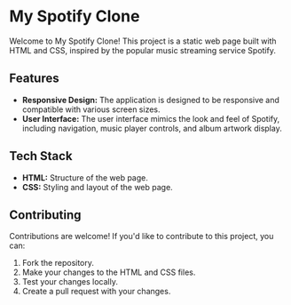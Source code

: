 # My Spotify Clone

Welcome to My Spotify Clone! This project is a static web page built with HTML and CSS, inspired by the popular music streaming service Spotify.

## Features

- **Responsive Design:** The application is designed to be responsive and compatible with various screen sizes.
- **User Interface:** The user interface mimics the look and feel of Spotify, including navigation, music player controls, and album artwork display.

## Tech Stack

- **HTML:** Structure of the web page.
- **CSS:** Styling and layout of the web page.

## Contributing

Contributions are welcome! If you'd like to contribute to this project, you can:

1. Fork the repository.
2. Make your changes to the HTML and CSS files.
3. Test your changes locally.
4. Create a pull request with your changes.
